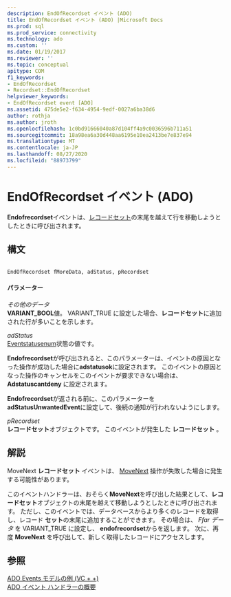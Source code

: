 ```yaml
---
description: EndOfRecordset イベント (ADO)
title: EndOfRecordset イベント (ADO) |Microsoft Docs
ms.prod: sql
ms.prod_service: connectivity
ms.technology: ado
ms.custom: ''
ms.date: 01/19/2017
ms.reviewer: ''
ms.topic: conceptual
apitype: COM
f1_keywords:
- EndOfRecordset
- Recordset::EndOfRecordset
helpviewer_keywords:
- EndOfRecordset event [ADO]
ms.assetid: 475de5e2-f634-4954-9edf-0027a6ba38d6
author: rothja
ms.author: jroth
ms.openlocfilehash: 1c0bd91666040a87d104ff4a9c0036596b711a51
ms.sourcegitcommit: 18a98ea6a30d448aa6195e10ea2413be7e837e94
ms.translationtype: MT
ms.contentlocale: ja-JP
ms.lasthandoff: 08/27/2020
ms.locfileid: "88973799"
---
```

# <a name="endofrecordset-event-ado"></a>EndOfRecordset イベント (ADO)
**Endofrecordset**イベントは、[レコードセット](../../../ado/reference/ado-api/recordset-object-ado.md)の末尾を越えて行を移動しようとしたときに呼び出されます。  
  
## <a name="syntax"></a>構文  
  
```  
  
EndOfRecordset fMoreData, adStatus, pRecordset  
```  
  
#### <a name="parameters"></a>パラメーター  
 *その他のデータ*  
 **VARIANT_BOOL**値。 VARIANT_TRUE に設定した場合、**レコードセット**に追加された行が多いことを示します。  
  
 *adStatus*  
 [Eventstatusenum](../../../ado/reference/ado-api/eventstatusenum.md)状態の値です。  
  
 **Endofrecordset**が呼び出されると、このパラメーターは、イベントの原因となった操作が成功した場合に**adstatusok**に設定されます。 このイベントの原因となった操作のキャンセルをこのイベントが要求できない場合は、 **Adstatuscantdeny** に設定されます。  
  
 **Endofrecordset**が返される前に、このパラメーターを**adStatusUnwantedEvent**に設定して、後続の通知が行われないようにします。  
  
 *pRecordset*  
 **レコードセット**オブジェクトです。 このイベントが発生した **レコードセット** 。  
  
## <a name="remarks"></a>解説  
 MoveNext **レコードセット** イベントは、 [MoveNext](../../../ado/reference/ado-api/movefirst-movelast-movenext-and-moveprevious-methods-ado.md) 操作が失敗した場合に発生する可能性があります。  
  
 このイベントハンドラーは、おそらく**MoveNext**を呼び出した結果として、**レコードセット**オブジェクトの末尾を越えて移動しようとしたときに呼び出されます。 ただし、このイベントでは、データベースからより多くのレコードを取得し、レコード **セット**の末尾に追加することができます。 その場合は、 *Ffar データ* を VARIANT_TRUE に設定し、 **endofrecordset**からを返します。 次に、再度 **MoveNext** を呼び出して、新しく取得したレコードにアクセスします。  
  
## <a name="see-also"></a>参照  
 [ADO Events モデルの例 (VC + +)](../../../ado/reference/ado-api/ado-events-model-example-vc.md)   
 [ADO イベント ハンドラーの概要](../../../ado/guide/data/ado-event-handler-summary.md)
